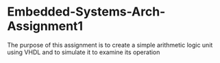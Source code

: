 # Embedded-Systems-Arch-Assignment1
The purpose of this assignment is to create a simple arithmetic logic unit using VHDL and to simulate it to examine its operation
